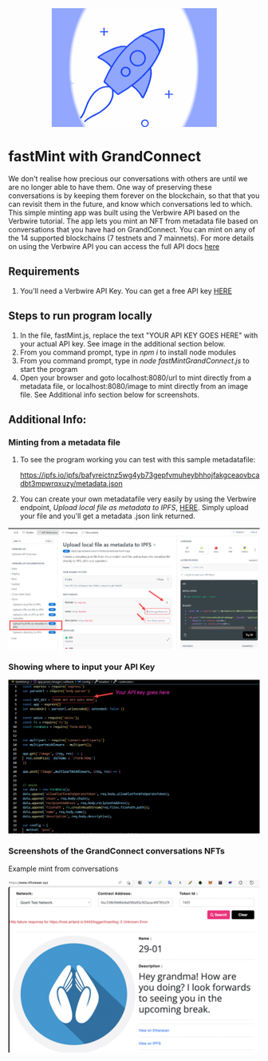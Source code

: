 <div align="center">
    <img alt="verbwire" src="resources/rocketLauncher_.gif"/>
</div>

# fastMint with GrandConnect

We don't realise how precious our conversations with others are until we are no longer able to have them. One way of preserving these conversations is by keeping them forever on the blockchain, so that that you can revisit them in the future, and know which conversations led to which. This simple minting app was built using the Verbwire API based on the Verbwire tutorial. The app lets you mint an NFT from metadata file based on conversations that you have had on GrandConnect. You can mint on any of the 14 supported blockchains (7 testnets and 7 mainnets). For more details on using the Verbwire API you can access the full API docs [here](https://docs.verbwire.com/docs)

## Requirements

1. You'll need a Verbwire API Key. You can get a free API key [HERE](https://www.verbwire.com/auth/register)

## Steps to run program locally

1. In the file, fastMint.js, replace the text "YOUR API KEY GOES HERE" with your actual API key. See image in the additional section below.
2. From you command prompt, type in *npm i* to install node modules
3. From you command prompt, type in *node fastMintGrandConnect.js* to start the program
4. Open your browser and goto localhost:8080/url to mint directly from a metadata file, or localhost:8080/image to mint directly from an image file. See Additional info section below for screenshots.

## Additional Info:

### Minting from a metadata file

1. To see the program working you can test with this sample metadatafile:

   https://ipfs.io/ipfs/bafyreictnz5wg4yb73gepfvmuheybhhojfakgceaovbcadbt3mpwrqxuzy/metadata.json
2. You can create your own metadatafile very easily by using the Verbwire endpoint, *Upload local file as metadata to IPFS*, [HERE](https://docs.verbwire.com/reference/post_nft-store-metadatafromimage). Simply upload your file and you'll get a metadata .json link returned.

<div align="center">
    <img alt="metaDataFileImg" src="resources/upload_file_as_metadata_to_ipfs.jpg"/>
</div>

### Showing where to input your API Key

<div align="center">
    <img alt="inputApiKeyHere" src="resources/input_API_key.jpg"/>
</div>

### Screenshots of the GrandConnect conversations NFTs


Example mint from conversations

<div align="center">
    <img alt="mintFromImage" src="resources/grandconnectNFTSample.png"/>
</div>
